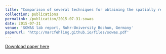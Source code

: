 ```yaml
---
title: "Comparison of several techniques for obtaining the spatially resolved emissivity in low-temperature inductively coupled plasmas"
collection: publications
permalink: /publication/2015-07-31-sowas
date: 2015-07-31
venue: 'SOWAS lab report, Ruhr-University Bochum, Germany'
paperurl: 'http://marcfehling.github.io/files/sowas.pdf'
---
```


<a href='http://marcfehling.github.io/files/sowas.pdf'>Download paper here</a>
